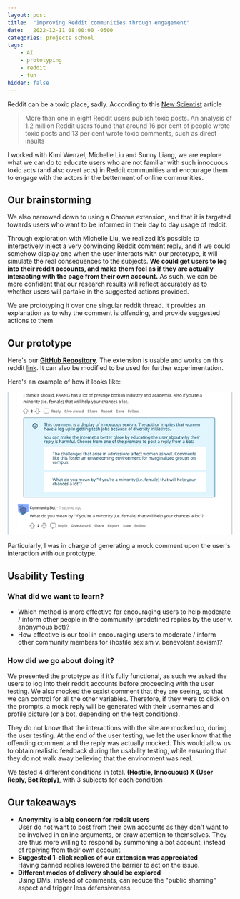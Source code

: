 ```yaml
---
layout: post
title:  "Improving Reddit communities through engagement"
date:   2022-12-11 08:00:00 -0500
categories: projects school
tags:
    - AI
    - prototyping
    - reddit
    - fun
hidden: false
---
```


Reddit can be a toxic place, sadly. According to this [New Scientist](https://www.newscientist.com/article/2334043-more-than-one-in-eight-reddit-users-publish-toxic-posts/#:~:text=More%20than%20one%20in%20eight%20Reddit%20users%20publish%20toxic%20content,the%20social%20news%20aggregation%20platform.) article
> More than one in eight Reddit users publish toxic posts. An analysis of 1.2 million Reddit users found that around 16 per cent of people wrote toxic posts and 13 per cent wrote toxic comments, such as direct insults

I worked with Kimi Wenzel, Michelle Liu and Sunny Liang, we are explore what we can do to educate users who are not familiar with such innocuous toxic acts (and also overt acts) in Reddit communities and encourage them to engage with the actors in the betterment of online communities. 

## Our brainstorming

We also narrowed down to using a Chrome extension, and that it is targeted towards users who want to be informed in their day to day usage of reddit. 

Through exploration with Michelle Liu, we realized it’s possible to interactively inject a very convincing Reddit comment reply, and if we could somehow display one when the user interacts with our prototype, it will simulate the real consequences to the subjects. **We could get users to log into their reddit accounts, and make them feel as if they are actually interacting with the page from their own account.** As such, we can be more confident that our research results will reflect accurately as to whether users will partake in the suggested actions provided. 

We are prototyping it over one singular reddit thread.  It provides an explanation as to why the comment is offending, and provide suggested actions to them

## Our prototype

Here's our [**GitHub Repository**](https://github.com/victorhuangwq/community-improver). The extension is usable and works on this reddit [link](https://www.google.com/url?q=https://www.reddit.com/r/cmu/comments/yv2qwk/does_faang_career_help_with_csml_admission/&sa=D&source=docs&ust=1673246292446554&usg=AOvVaw24Msd3_nyPtEc_x5SXMWC2). It can also be modified to be used for further experimentation.

Here's an example of how it looks like:

![Community Bot](/assets/images/community-bot.png)

Particularly, I was in charge of generating a mock comment upon the user's interaction with our prototype.
## Usability Testing

### What did we want to learn?
- Which method is more effective for encouraging users to help moderate / inform other people in the community (predefined replies by the user v. anonymous bot)?
- How effective is our tool in encouraging users to moderate / inform other community members for (hostile sexism v. benevolent sexism)?

### How did we go about doing it?
We presented the prototype as if it’s fully functional, as such we asked the users to log into their reddit accounts before proceeding with the user testing. We also mocked the sexist comment that they are seeing, so that we can control for all the other variables.  Therefore, if they were to click on the prompts, a mock reply will be generated with their usernames and profile picture (or a bot, depending on the test conditions). 

They do not know that the interactions with the site are mocked up, during the user testing. At the end of the user testing, we let the user know that the offending comment and the reply was actually mocked. This would allow us to obtain realistic feedback during the usability testing, while ensuring that they do not walk away believing that the environment was real.

We tested 4 different conditions in total. **(Hostile, Innocuous) X (User Reply, Bot Reply)**, with 3 subjects for each condition

## Our takeaways

- **Anonymity is a big concern for reddit users**  
User do not want to post from their own accounts as they don't want to be involved in online arguments, or draw attention to themselves. They are thus more willing to respond by summoning a bot account, instead of replying from their own account.
- **Suggested 1-click replies of our extension was appreciated**  
Having canned replies lowered the barrier to act on the issue.
- **Different modes of delivery should be explored**  
Using DMs, instead of comments, can reduce the "public shaming" aspect and trigger less defensiveness. 